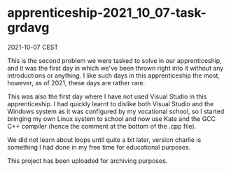 # apprenticeship-2021_10_07-task-grdavg
2021-10-07 CEST

This is the second problem we were tasked to solve in our apprenticeship, and it was the first day in which we've been thrown right into it without any introductions or anything. I like such days in this apprenticeship the most, however, as of 2021, these days are rather rare.

This was also the first day where I have not used Visual Studio in this apprenticeship. I had quickly learnt to dislike both Visual Studio and the Windows system as it was configured by my vocational school, so I started bringing my own Linux system to school and now use Kate and the GCC C++ compiler (hence the comment at the bottom of the .cpp file).

We did not learn about loops until quite a bit later, version charlie is something I had done in my free time for educational purposes.

This project has been uploaded for archiving purposes.
